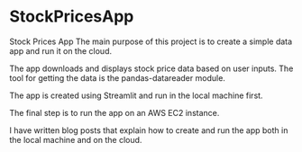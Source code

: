 # StockPricesApp

Stock Prices App
The main purpose of this project is to create a simple data app and run it on the cloud.

The app downloads and displays stock price data based on user inputs. The tool for getting the data is the pandas-datareader module.

The app is created using Streamlit and run in the local machine first.

The final step is to run the app on an AWS EC2 instance.

I have written blog posts that explain how to create and run the app both in the local machine and on the cloud.
